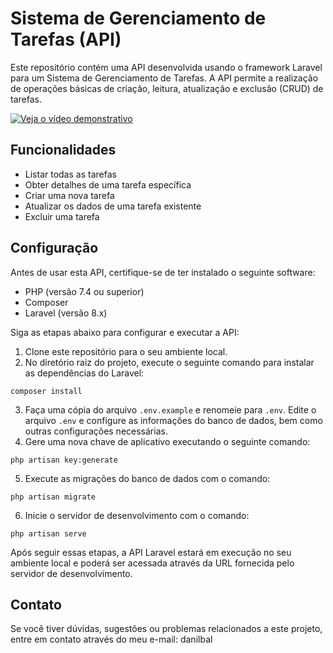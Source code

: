 <!DOCTYPE html>
<html lang="en">
<head>
    <meta charset="UTF-8">
    <meta http-equiv="X-UA-Compatible" content="IE=edge">
    <meta name="viewport" content="width=device-width, initial-scale=1.0">
</head>
<body>
    <h1>Sistema de Gerenciamento de Tarefas (API)</h1>
    <p>Este repositório contém uma API desenvolvida usando o framework Laravel para um Sistema de Gerenciamento de Tarefas. A API permite a realização de operações básicas de criação, leitura, atualização e exclusão (CRUD) de tarefas.</p>

<a href="https://youtu.be/ApHpfMoKQH8" target="_blank"><img src="https://img.youtube.com/vi/ApHpfMoKQH8/0.jpg" alt="Veja o vídeo demonstrativo"></a>

<h2>Funcionalidades</h2>
<ul>
    <li>Listar todas as tarefas</li>
    <li>Obter detalhes de uma tarefa específica</li>
    <li>Criar uma nova tarefa</li>
    <li>Atualizar os dados de uma tarefa existente</li>
    <li>Excluir uma tarefa</li>
</ul>

<h2>Configuração</h2>
<p>Antes de usar esta API, certifique-se de ter instalado o seguinte software:</p>
<ul>
    <li>PHP (versão 7.4 ou superior)</li>
    <li>Composer</li>
    <li>Laravel (versão 8.x)</li>
</ul>

<p>Siga as etapas abaixo para configurar e executar a API:</p>
<ol>
    <li>Clone este repositório para o seu ambiente local.</li>
    <li>No diretório raiz do projeto, execute o seguinte comando para instalar as dependências do Laravel:</li>
</ol>
<pre><code>composer install</code></pre>
<ol start="3">
    <li>Faça uma cópia do arquivo <code>.env.example</code> e renomeie para <code>.env</code>. Edite o arquivo <code>.env</code> e configure as informações do banco de dados, bem como outras configurações necessárias.</li>
    <li>Gere uma nova chave de aplicativo executando o seguinte comando:</li>
</ol>
<pre><code>php artisan key:generate</code></pre>
<ol start="5">
    <li>Execute as migrações do banco de dados com o comando:</li>
</ol>
<pre><code>php artisan migrate</code></pre>
<ol start="6">
    <li>Inicie o servidor de desenvolvimento com o comando:</li>
</ol>
<pre><code>php artisan serve</code></pre>

<p>Após seguir essas etapas, a API Laravel estará em execução no seu ambiente local e poderá ser acessada através da URL fornecida pelo servidor de desenvolvimento.</p>

<h2>Contato</h2>
<p>Se você tiver dúvidas, sugestões ou problemas relacionados a este projeto, entre em contato através do meu e-mail: danilbal

